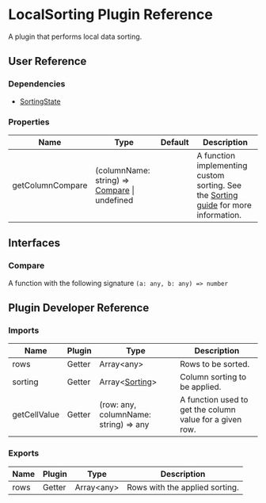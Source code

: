 # LocalSorting Plugin Reference

A plugin that performs local data sorting.

## User Reference

### Dependencies

- [SortingState](sorting-state.md)

### Properties

Name | Type | Default | Description
-----|------|---------|------------
getColumnCompare | (columnName: string) => [Compare](#compare) &#124; undefined | | A function implementing custom sorting. See the [Sorting guide](../guides/sorting.md#custom-sorting-algorithm) for more information.

## Interfaces

### <a name="compare"></a>Compare

A function with the following signature `(a: any, b: any) => number`

## Plugin Developer Reference

### Imports

Name | Plugin | Type | Description
-----|--------|------|------------
rows | Getter | Array&lt;any&gt; | Rows to be sorted.
sorting | Getter | Array&lt;[Sorting](sorting-state.md#sorting)&gt; | Column sorting to be applied.
getCellValue | Getter | (row: any, columnName: string) => any | A function used to get the column value for a given row.

### Exports

Name | Plugin | Type | Description
-----|--------|------|------------
rows | Getter | Array&lt;any&gt; | Rows with the applied sorting.
